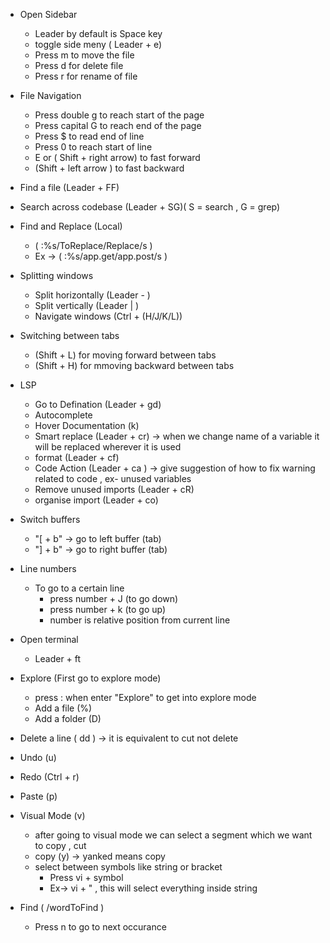 * Open Sidebar
    * Leader by default is Space key
    * toggle side meny ( Leader + e)
    * Press m to move the file
    * Press d for delete file
    * Press r for rename of file

* File Navigation
    * Press double g to reach start of the page
    * Press capital G to reach end of the page
    * Press $ to read end of line
    * Press 0 to reach start of line
    * E or ( Shift + right arrow) to fast forward
    * (Shift + left arrow ) to fast backward

* Find a file (Leader + FF) 

* Search across codebase (Leader + SG)( S = search , G = grep)

* Find and Replace (Local)
    * ( :%s/ToReplace/Replace/s )
    * Ex -> ( :%s/app.get/app.post/s )

* Splitting windows
    * Split horizontally (Leader - )
    * Split vertically (Leader | )
    * Navigate windows (Ctrl + (H/J/K/L))

* Switching between tabs
    * (Shift + L) for moving forward between tabs
    * (Shift + H) for mmoving backward between tabs

* LSP
    * Go to Defination (Leader + gd)
    * Autocomplete
    * Hover Documentation (k)
    * Smart replace (Leader + cr) -> when we change name of a variable it will be replaced wherever it is used
    * format (Leader + cf)
    * Code Action (Leader + ca ) -> give suggestion of how to fix warning related to code , ex- unused variables
    * Remove unused imports (Leader + cR)
    * organise import (Leader + co)

* Switch buffers
    * "[ + b" -> go to left buffer (tab)
    * "] + b" -> go to right buffer (tab)

* Line numbers
    * To go to a certain line 
        * press number + J (to go down)
        * press number + k (to go up)
        * number is relative position from current line

* Open terminal
    * Leader + ft

* Explore (First go to explore mode)
    * press : when enter "Explore" to get into explore mode
    * Add a file (%)
    * Add a folder (D)

* Delete a line ( dd ) -> it is equivalent to cut not delete
* Undo (u)
* Redo (Ctrl + r)
* Paste (p)

* Visual Mode (v)
    * after going to visual mode we can select a segment which we want to copy , cut
    * copy (y) -> yanked means copy
    * select between symbols like string or bracket
        * Press vi + symbol
        * Ex-> vi + " , this will select everything inside string

* Find ( /wordToFind )
    * Press n to go to next occurance